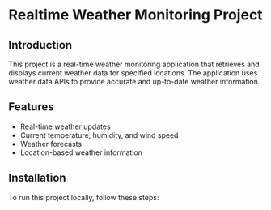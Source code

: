 # Realtime Weather Monitoring Project

## Introduction
This project is a real-time weather monitoring application that retrieves and displays current weather data for specified locations. The application uses weather data APIs to provide accurate and up-to-date weather information.

## Features
- Real-time weather updates
- Current temperature, humidity, and wind speed
- Weather forecasts
- Location-based weather information

## Installation
To run this project locally, follow these steps:
